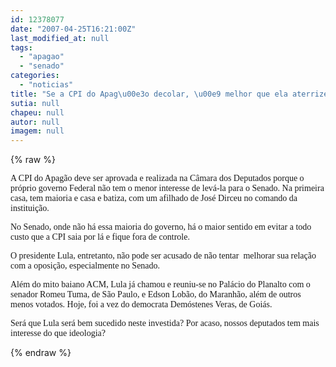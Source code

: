 ```yaml
---
id: 12378077
date: "2007-04-25T16:21:00Z"
last_modified_at: null
tags:
  - "apagao"
  - "senado"
categories:
  - "noticias"
title: "Se a CPI do Apag\u00e3o decolar, \u00e9 melhor que ela aterrize no Senado"
sutia: null
chapeu: null
autor: null
imagem: null
---
```

{% raw %}
<p><P><FONT face=Verdana>A CPI do Apagão deve ser aprovada e realizada na Câmara dos Deputados porque o próprio governo Federal não tem o menor interesse de levá-la para o Senado. Na primeira casa, tem maioria e casa e batiza, com um afilhado de José Dirceu no comando da instituição.</FONT></P></p>
<p><P><FONT face=Verdana>No Senado, onde não há essa maioria do governo, há o maior sentido em evitar a todo custo que a CPI saia por lá e fique fora de controle.</FONT></P></p>
<p><P><FONT face=Verdana>O presidente Lula, entretanto, não pode ser acusado de não tentar&nbsp; melhorar sua relação com a oposição, especialmente no Senado. </FONT></P></p>
<p><P><FONT face=Verdana>Além do mito baiano ACM, Lula já chamou e reuniu-se no Palácio do Planalto com o senador Romeu Tuma, de São Paulo, e Edson Lobão, do Maranhão, além de outros menos votados. Hoje, foi a vez do democrata Demóstenes Veras, de Goiás.</FONT></P></p>
<p><P><FONT face=Verdana>Será que Lula será bem sucedido neste investida? Por acaso, nossos deputados tem mais interesse do que ideologia?</FONT></P> </p>
{% endraw %}